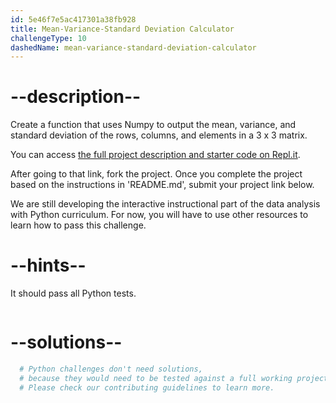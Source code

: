 ```yaml
---
id: 5e46f7e5ac417301a38fb928
title: Mean-Variance-Standard Deviation Calculator
challengeType: 10
dashedName: mean-variance-standard-deviation-calculator
---
```


# --description--

Create a function that uses Numpy to output the mean, variance, and standard deviation of the rows, columns, and elements in a 3 x 3 matrix.

You can access [the full project description and starter code on Repl.it](https://repl.it/github/freeCodeCamp/boilerplate-mean-variance-standard-deviation-calculator).

After going to that link, fork the project. Once you complete the project based on the instructions in 'README.md', submit your project link below.

We are still developing the interactive instructional part of the data analysis with Python curriculum. For now, you will have to use other resources to learn how to pass this challenge.

# --hints--

It should pass all Python tests.

```js

```

# --solutions--

```py
  # Python challenges don't need solutions,
  # because they would need to be tested against a full working project.
  # Please check our contributing guidelines to learn more.
```